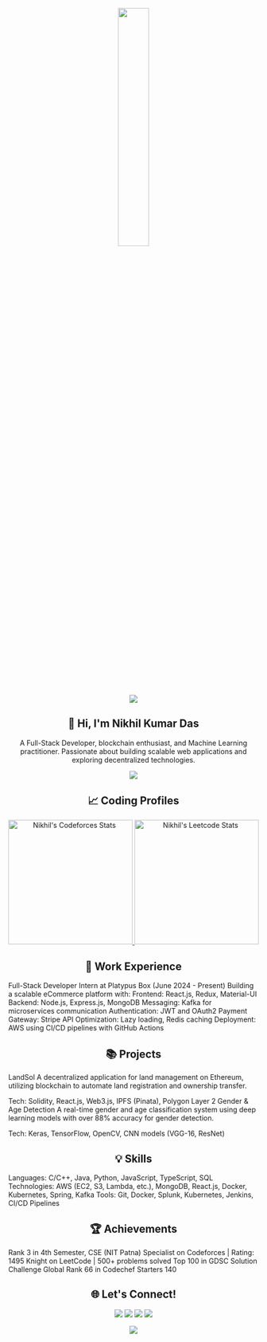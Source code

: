<p align="center"><img src="animation.gif" width="35%"></p> <div align="center"> <img src="https://capsule-render.vercel.app/api?type=waving&color=6b3eff&height=250&section=header&text=Nikhil%20Kumar%20Das&desc=Welcome%20To%20My%20GitHub%20Profile&fontColor=22272E&fontSize=90&fontAlignY=38&descAlignY=53&descAlign=70.5"> </div>
<!-- Introduction Section --> <h2 align="center">👋 Hi, I'm Nikhil Kumar Das</h2> <p align="center"> A Full-Stack Developer, blockchain enthusiast, and Machine Learning practitioner. Passionate about building scalable web applications and exploring decentralized technologies. </p> <p align="center"> <img src="https://user-images.githubusercontent.com/73097560/115834477-dbab4500-a447-11eb-908a-139a6edaec5c.gif"> </p>
<!-- Coding Profiles --> <h2 align="center">📈 Coding Profiles</h2> <p align="center"> <a href="https://codeforces.com/profile/nikhil94058"> <img height="250" src="https://codeforces-readme-stats.vercel.app/api/card?username=nikhil94058&theme=github_dark&force_username=true&border_color=404040" alt="Nikhil's Codeforces Stats"> </a> <a href="https://leetcode.com/nikhil94058/"> <img height="250" src="https://leetcard.jacoblin.cool/nikhil94058?theme=dark&font=Ubuntu&cache=14400&ext=contest" alt="Nikhil's Leetcode Stats"> </a> </p>
<!-- Work Experience Section --> <h2 align="center">💼 Work Experience</h2>
Full-Stack Developer Intern at Platypus Box
(June 2024 - Present)
Building a scalable eCommerce platform with:
Frontend: React.js, Redux, Material-UI
Backend: Node.js, Express.js, MongoDB
Messaging: Kafka for microservices communication
Authentication: JWT and OAuth2
Payment Gateway: Stripe API
Optimization: Lazy loading, Redis caching
Deployment: AWS using CI/CD pipelines with GitHub Actions
<!-- Projects Section --> <h2 align="center">📚 Projects</h2>
LandSol
A decentralized application for land management on Ethereum, utilizing blockchain to automate land registration and ownership transfer.

Tech: Solidity, React.js, Web3.js, IPFS (Pinata), Polygon Layer 2
Gender & Age Detection
A real-time gender and age classification system using deep learning models with over 88% accuracy for gender detection.

Tech: Keras, TensorFlow, OpenCV, CNN models (VGG-16, ResNet)
<!-- Skills Section --> <h2 align="center">💡 Skills</h2>
Languages: C/C++, Java, Python, JavaScript, TypeScript, SQL
Technologies: AWS (EC2, S3, Lambda, etc.), MongoDB, React.js, Docker, Kubernetes, Spring, Kafka
Tools: Git, Docker, Splunk, Kubernetes, Jenkins, CI/CD Pipelines
<!-- Achievements Section --> <h2 align="center">🏆 Achievements</h2>
Rank 3 in 4th Semester, CSE (NIT Patna)
Specialist on Codeforces | Rating: 1495
Knight on LeetCode | 500+ problems solved
Top 100 in GDSC Solution Challenge
Global Rank 66 in Codechef Starters 140
<!-- Social Links --> <h2 align="center">🌐 Let's Connect!</h2> <p align="center"> <a href="https://github.com/nikhil94058"><img src="https://img.shields.io/badge/GitHub-100000?style=for-the-badge&logo=github&logoColor=white"></a> <a href="https://www.linkedin.com/in/nikhil-kumar-das-826582250/"><img src="https://img.shields.io/badge/LinkedIn-0077B5?style=for-the-badge&logo=linkedin&logoColor=white"></a> <a href="https://leetcode.com/nikhil94058/"><img src="https://img.shields.io/badge/LeetCode-FFA116?style=for-the-badge&logo=LeetCode&logoColor=black"></a> <a href="https://codeforces.com/profile/nikhil94058"><img src="https://img.shields.io/badge/Codeforces-1F8ACB?style=for-the-badge&logo=codeforces&logoColor=white"></a> </p> <p align="center"> <img src="https://capsule-render.vercel.app/api?type=waving&color=6b3eff&height=150&section=footer"> </p>